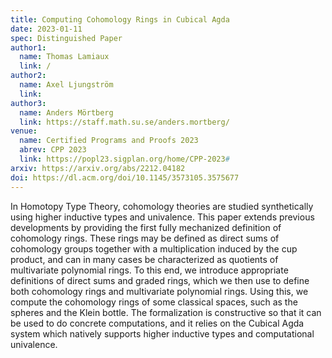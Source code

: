 ```yaml
---
title: Computing Cohomology Rings in Cubical Agda
date: 2023-01-11
spec: Distinguished Paper
author1:
  name: Thomas Lamiaux
  link: /
author2:
  name: Axel Ljungström
  link:
author3:
  name: Anders Mörtberg
  link: https://staff.math.su.se/anders.mortberg/
venue:
  name: Certified Programs and Proofs 2023
  abrev: CPP 2023
  link: https://popl23.sigplan.org/home/CPP-2023#
arxiv: https://arxiv.org/abs/2212.04182
doi: https://dl.acm.org/doi/10.1145/3573105.3575677
---
```


In Homotopy Type Theory, cohomology theories are studied synthetically using higher inductive types and univalence. This paper extends previous developments by providing the first fully mechanized definition of cohomology rings. These rings may be defined as direct sums of cohomology groups together with a multiplication induced by the cup product, and can in many cases be characterized as quotients of multivariate polynomial rings. To this end, we introduce appropriate definitions of direct sums and graded rings, which we then use to define both cohomology rings and multivariate polynomial rings. Using this, we compute the cohomology rings of some classical spaces, such as the spheres and the Klein bottle. The formalization is constructive so that it can be used to do concrete computations, and it relies on the Cubical Agda system which natively supports higher inductive types and computational univalence.